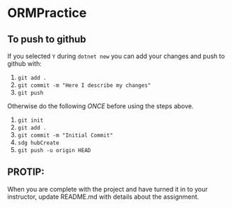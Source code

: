# ORMPractice

## To push to github

If you selected `Y` during `dotnet new` you can add your changes and push to github with:

1. `git add .`
1. `git commit -m "Here I describe my changes"`
1. `git push`

Otherwise do the following _ONCE_ before using the steps above.

1. `git init`
1. `git add .`
1. `git commit -m "Initial Commit"`
1. `sdg hubCreate`
1. `git push -u origin HEAD`

## PROTIP:

When you are complete with the project and have turned it in to your instructor, update README.md with details about the assignment.
